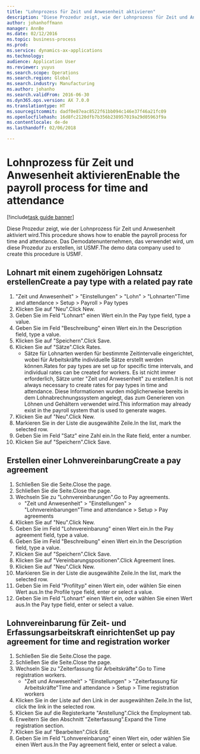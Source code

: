 ```yaml
---
title: "Lohnprozess für Zeit und Anwesenheit aktivieren"
description: "Diese Prozedur zeigt, wie der Lohnprozess für Zeit und Anwesenheit aktiviert wird."
author: johanhoffmann
manager: AnnBe
ms.date: 02/12/2016
ms.topic: business-process
ms.prod: 
ms.service: dynamics-ax-applications
ms.technology: 
audience: Application User
ms.reviewer: yuyus
ms.search.scope: Operations
ms.search.region: Global
ms.search.industry: Manufacturing
ms.author: johanho
ms.search.validFrom: 2016-06-30
ms.dyn365.ops.version: AX 7.0.0
ms.translationtype: HT
ms.sourcegitcommit: dadf0e87eac8522f61bb094c146e37f46a21fc09
ms.openlocfilehash: 16d8fc2120dfb7b356b238957019a29d05963f9a
ms.contentlocale: de-de
ms.lasthandoff: 02/06/2018

---
```

# <a name="enable-the-payroll-process-for-time-and-attendance"></a><span data-ttu-id="62627-103">Lohnprozess für Zeit und Anwesenheit aktivieren</span><span class="sxs-lookup"><span data-stu-id="62627-103">Enable the payroll process for time and attendance</span></span>

[!include[task guide banner](../../includes/task-guide-banner.md)]

<span data-ttu-id="62627-104">Diese Prozedur zeigt, wie der Lohnprozess für Zeit und Anwesenheit aktiviert wird.</span><span class="sxs-lookup"><span data-stu-id="62627-104">This procedure shows how to enable the payroll process for time and attendance.</span></span> <span data-ttu-id="62627-105">Das Demodatenunternehmen, das verwendet wird, um diese Prozedur zu erstellen, ist USMF.</span><span class="sxs-lookup"><span data-stu-id="62627-105">The demo data company used to create this procedure is USMF.</span></span>


## <a name="create-a-pay-type-with-a-related-pay-rate"></a><span data-ttu-id="62627-106">Lohnart mit einem zugehörigen Lohnsatz erstellen</span><span class="sxs-lookup"><span data-stu-id="62627-106">Create a pay type with a related pay rate</span></span>
1. <span data-ttu-id="62627-107">"Zeit und Anwesenheit" > "Einstellungen" > "Lohn" > "Lohnarten"</span><span class="sxs-lookup"><span data-stu-id="62627-107">Time and attendance > Setup > Payroll > Pay types</span></span>
2. <span data-ttu-id="62627-108">Klicken Sie auf "Neu".</span><span class="sxs-lookup"><span data-stu-id="62627-108">Click New.</span></span>
3. <span data-ttu-id="62627-109">Geben Sie im Feld "Lohnart" einen Wert ein.</span><span class="sxs-lookup"><span data-stu-id="62627-109">In the Pay type field, type a value.</span></span>
4. <span data-ttu-id="62627-110">Geben Sie im Feld "Beschreibung" einen Wert ein.</span><span class="sxs-lookup"><span data-stu-id="62627-110">In the Description field, type a value.</span></span>
5. <span data-ttu-id="62627-111">Klicken Sie auf "Speichern".</span><span class="sxs-lookup"><span data-stu-id="62627-111">Click Save.</span></span>
6. <span data-ttu-id="62627-112">Klicken Sie auf "Sätze".</span><span class="sxs-lookup"><span data-stu-id="62627-112">Click Rates.</span></span>
    * <span data-ttu-id="62627-113">Sätze für Lohnarten werden für bestimmte Zeitintervalle eingerichtet, wobei für Arbeitskräfte individuelle Sätze erstellt werden können.</span><span class="sxs-lookup"><span data-stu-id="62627-113">Rates for pay types are set up for specific time intervals, and individual rates can be created for workers.</span></span> <span data-ttu-id="62627-114">Es ist nicht immer erforderlich, Sätze unter "Zeit und Anwesenheit" zu erstellen.</span><span class="sxs-lookup"><span data-stu-id="62627-114">It is not always necessary to create rates for pay types in time and attendance.</span></span> <span data-ttu-id="62627-115">Diese Informationen wurden möglicherweise bereits in dem Lohnabrechnungssystem angelegt, das zum Generieren von Löhnen und Gehältern verwendet wird.</span><span class="sxs-lookup"><span data-stu-id="62627-115">This information may already exist in the payroll system that is used to generate wages.</span></span>  
7. <span data-ttu-id="62627-116">Klicken Sie auf "Neu".</span><span class="sxs-lookup"><span data-stu-id="62627-116">Click New.</span></span>
8. <span data-ttu-id="62627-117">Markieren Sie in der Liste die ausgewählte Zeile.</span><span class="sxs-lookup"><span data-stu-id="62627-117">In the list, mark the selected row.</span></span>
9. <span data-ttu-id="62627-118">Geben Sie im Feld "Satz" eine Zahl ein.</span><span class="sxs-lookup"><span data-stu-id="62627-118">In the Rate field, enter a number.</span></span>
10. <span data-ttu-id="62627-119">Klicken Sie auf "Speichern".</span><span class="sxs-lookup"><span data-stu-id="62627-119">Click Save.</span></span>

## <a name="create-a-pay-agreement"></a><span data-ttu-id="62627-120">Erstellen einer Lohnvereinbarung</span><span class="sxs-lookup"><span data-stu-id="62627-120">Create a pay agreement</span></span>
1. <span data-ttu-id="62627-121">Schließen Sie die Seite.</span><span class="sxs-lookup"><span data-stu-id="62627-121">Close the page.</span></span>
2. <span data-ttu-id="62627-122">Schließen Sie die Seite.</span><span class="sxs-lookup"><span data-stu-id="62627-122">Close the page.</span></span>
3. <span data-ttu-id="62627-123">Wechseln Sie zu "Lohnvereinbarungen".</span><span class="sxs-lookup"><span data-stu-id="62627-123">Go to Pay agreements.</span></span>
    * <span data-ttu-id="62627-124">"Zeit und Anwesenheit" > "Einstellungen" > "Lohnvereinbarungen"</span><span class="sxs-lookup"><span data-stu-id="62627-124">Time and attendance > Setup > Pay agreements</span></span>  
4. <span data-ttu-id="62627-125">Klicken Sie auf "Neu".</span><span class="sxs-lookup"><span data-stu-id="62627-125">Click New.</span></span>
5. <span data-ttu-id="62627-126">Geben Sie im Feld "Lohnvereinbarung" einen Wert ein.</span><span class="sxs-lookup"><span data-stu-id="62627-126">In the Pay agreement field, type a value.</span></span>
6. <span data-ttu-id="62627-127">Geben Sie im Feld "Beschreibung" einen Wert ein.</span><span class="sxs-lookup"><span data-stu-id="62627-127">In the Description field, type a value.</span></span>
7. <span data-ttu-id="62627-128">Klicken Sie auf "Speichern".</span><span class="sxs-lookup"><span data-stu-id="62627-128">Click Save.</span></span>
8. <span data-ttu-id="62627-129">Klicken Sie auf "Vereinbarungspositionen".</span><span class="sxs-lookup"><span data-stu-id="62627-129">Click Agreement lines.</span></span>
9. <span data-ttu-id="62627-130">Klicken Sie auf "Neu".</span><span class="sxs-lookup"><span data-stu-id="62627-130">Click New.</span></span>
10. <span data-ttu-id="62627-131">Markieren Sie in der Liste die ausgewählte Zeile.</span><span class="sxs-lookup"><span data-stu-id="62627-131">In the list, mark the selected row.</span></span>
11. <span data-ttu-id="62627-132">Geben Sie im Feld "Profiltyp" einen Wert ein, oder wählen Sie einen Wert aus.</span><span class="sxs-lookup"><span data-stu-id="62627-132">In the Profile type field, enter or select a value.</span></span>
12. <span data-ttu-id="62627-133">Geben Sie im Feld "Lohnart" einen Wert ein, oder wählen Sie einen Wert aus.</span><span class="sxs-lookup"><span data-stu-id="62627-133">In the Pay type field, enter or select a value.</span></span>

## <a name="set-up-pay-agreement-for-time-and-registration-worker"></a><span data-ttu-id="62627-134">Lohnvereinbarung für Zeit- und Erfassungsarbeitskraft einrichten</span><span class="sxs-lookup"><span data-stu-id="62627-134">Set up pay agreement for time and registration worker</span></span>
1. <span data-ttu-id="62627-135">Schließen Sie die Seite.</span><span class="sxs-lookup"><span data-stu-id="62627-135">Close the page.</span></span>
2. <span data-ttu-id="62627-136">Schließen Sie die Seite.</span><span class="sxs-lookup"><span data-stu-id="62627-136">Close the page.</span></span>
3. <span data-ttu-id="62627-137">Wechseln Sie zu "Zeiterfassung für Arbeitskräfte".</span><span class="sxs-lookup"><span data-stu-id="62627-137">Go to Time registration workers.</span></span>
    * <span data-ttu-id="62627-138">"Zeit und Anwesenheit" > "Einstellungen" > "Zeiterfassung für Arbeitskräfte"</span><span class="sxs-lookup"><span data-stu-id="62627-138">Time and attendance > Setup > Time registration workers</span></span>  
4. <span data-ttu-id="62627-139">Klicken Sie in der Liste auf den Link in der ausgewählten Zeile.</span><span class="sxs-lookup"><span data-stu-id="62627-139">In the list, click the link in the selected row.</span></span>
5. <span data-ttu-id="62627-140">Klicken Sie auf die Registerkarte "Anstellung".</span><span class="sxs-lookup"><span data-stu-id="62627-140">Click the Employment tab.</span></span>
6. <span data-ttu-id="62627-141">Erweitern Sie den Abschnitt "Zeiterfassung".</span><span class="sxs-lookup"><span data-stu-id="62627-141">Expand the Time registration section.</span></span>
7. <span data-ttu-id="62627-142">Klicken Sie auf "Bearbeiten".</span><span class="sxs-lookup"><span data-stu-id="62627-142">Click Edit.</span></span>
8. <span data-ttu-id="62627-143">Geben Sie im Feld "Lohnvereinbarung" einen Wert ein, oder wählen Sie einen Wert aus.</span><span class="sxs-lookup"><span data-stu-id="62627-143">In the Pay agreement field, enter or select a value.</span></span>

